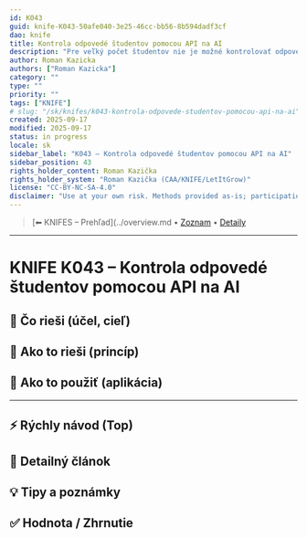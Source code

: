 ```yaml
---
id: K043
guid: knife-K043-50afe040-3e25-46cc-bb56-8b594dadf3cf
dao: knife
title: Kontrola odpovedé študentov pomocou API na AI
description: "Pre veľký počet študentov nie je možné kontrolovať odpovede na voľné otázky. AI by mohlo pomôcť."
author: Roman Kazicka
authors: ["Roman Kazicka"]
category: ""
type: ""
priority: ""
tags: ["KNIFE"]
# slug: "/sk/knifes/k043-kontrola-odpovede-studentov-pomocou-api-na-ai"
created: 2025-09-17
modified: 2025-09-17
status: in progress
locale: sk
sidebar_label: "K043 – Kontrola odpovedé študentov pomocou API na AI"
sidebar_position: 43
rights_holder_content: Roman Kazička
rights_holder_system: "Roman Kazička (CAA/KNIFE/LetItGrow)"
license: "CC-BY-NC-SA-4.0"
disclaimer: "Use at your own risk. Methods provided as-is; participation is voluntary and context-aware."
---
```

<!-- body:start -->

<!-- nav:knifes -->
> [⬅ KNIFES – Prehľad](../overview.md • [Zoznam](../KNIFE_Overview_List.md) • [Detaily](../KNIFE_Overview_Details.md)
---
# KNIFE K043 – Kontrola odpovedé študentov pomocou API na AI

## 🎯 Čo rieši (účel, cieľ)

## 🧩 Ako to rieši (princíp)

## 🧪 Ako to použiť (aplikácia)

---

## ⚡ Rýchly návod (Top)

## 📜 Detailný článok

## 💡 Tipy a poznámky

## ✅ Hodnota / Zhrnutie
